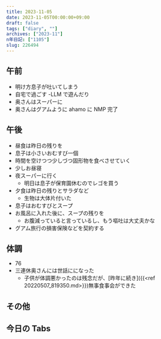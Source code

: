 ```yaml
---
title: 2023-11-05
date: 2023-11-05T00:00:00+09:00
draft: false
tags: ["diary", ""]
archives: ["2023-11"]
n年日記: ["1105"]
slug: 226494
---
```


## 午前

- 明け方息子が吐いてしまう
- 自宅で過ごす
  -LLM で遊んだり
- 奥さんはスーパーに
- 奥さんはグアムように ahamo に NMP 完了

## 午後

- 昼食は昨日の残りを
- 息子は小さいおむすび一個
- 時間を空けつつ少しづつ固形物を食べさせていく
- 少しお昼寝
- 夜スーパーに行く
  - 明日は息子が保育園休むのでレゴを買う
- 夕食は昨日の残りとサラダなど
  - 生物は大体片付いた
- 息子はおむすびとスープ
- お風呂に入れた後に、スープの残りを
  - お腹減っていると言っているし、もう嘔吐は大丈夫かな
- グアム旅行の損害保険などを契約する

## 体調

- 76
- 三連休奥さんには世話にになった
  - 子供が体調悪かったのは残念だが、[昨年に続き]({{<ref 20220507_819350.md>}})無事食事会ができた

## その他

## 今日の Tabs
